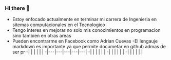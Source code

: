 ### Hi there 👋
- Estoy enfocado actualmente en terminar mi carrera de Ingenieria en sitemas computacionales en el Tecnologico
- Tengo interes en mejorar no solo mis conocimientos en programacion sino tambien en otras areas 
- Pueden encontrarme en Facebook como Adrian Cuevas
-El lengauje markdown es importante ya que permite documetar en github admas de ser pr
-|   |   |   |   |   |
-|---|---|---|---|---|
-|   |   |   |   |   |
-|   |   |   |   |   |
-|   |   |   |   |   |


<!--
**AdrianCuevas-TEC/AdrianCuevas-TEC** is a ✨ _special_ ✨ repository because its `README.md` (this file) appears on your GitHub profile.

Here are some ideas to get you started:

- 🔭 Estoy trabajando en Terminar mi carrera de Ingenieria en sistemas
- 🤔 Me intereza mejorar mis conocimientos sobre  programacion
- 📫 Como contactarme: Facebook Adrian Cuevas



